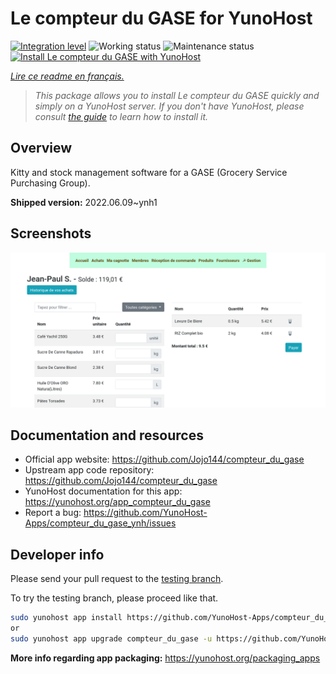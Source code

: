 <!--
N.B.: This README was automatically generated by https://github.com/YunoHost/apps/tree/master/tools/README-generator
It shall NOT be edited by hand.
-->

# Le compteur du GASE for YunoHost

[![Integration level](https://dash.yunohost.org/integration/compteur_du_gase.svg)](https://dash.yunohost.org/appci/app/compteur_du_gase) ![Working status](https://ci-apps.yunohost.org/ci/badges/compteur_du_gase.status.svg) ![Maintenance status](https://ci-apps.yunohost.org/ci/badges/compteur_du_gase.maintain.svg)  
[![Install Le compteur du GASE with YunoHost](https://install-app.yunohost.org/install-with-yunohost.svg)](https://install-app.yunohost.org/?app=compteur_du_gase)

*[Lire ce readme en français.](./README_fr.md)*

> *This package allows you to install Le compteur du GASE quickly and simply on a YunoHost server.
If you don't have YunoHost, please consult [the guide](https://yunohost.org/#/install) to learn how to install it.*

## Overview

Kitty and stock management software for a GASE (Grocery Service Purchasing Group).

**Shipped version:** 2022.06.09~ynh1

## Screenshots

![Screenshot of Le compteur du GASE](./doc/screenshots/Screenshot_2021-12-26_Le-compteur-du-GASE.png)

## Documentation and resources

* Official app website: <https://github.com/Jojo144/compteur_du_gase>
* Upstream app code repository: <https://github.com/Jojo144/compteur_du_gase>
* YunoHost documentation for this app: <https://yunohost.org/app_compteur_du_gase>
* Report a bug: <https://github.com/YunoHost-Apps/compteur_du_gase_ynh/issues>

## Developer info

Please send your pull request to the [testing branch](https://github.com/YunoHost-Apps/compteur_du_gase_ynh/tree/testing).

To try the testing branch, please proceed like that.

``` bash
sudo yunohost app install https://github.com/YunoHost-Apps/compteur_du_gase_ynh/tree/testing --debug
or
sudo yunohost app upgrade compteur_du_gase -u https://github.com/YunoHost-Apps/compteur_du_gase_ynh/tree/testing --debug
```

**More info regarding app packaging:** <https://yunohost.org/packaging_apps>
